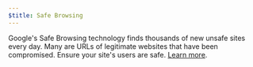 ```yaml
---
$title: Safe Browsing
---
```


Google's Safe Browsing technology finds thousands of new unsafe sites every day. Many are URLs of legitimate websites that have been compromised. Ensure your site's users are safe. [Learn more](https://transparencyreport.google.com/safe-browsing/overview?hl=en).
